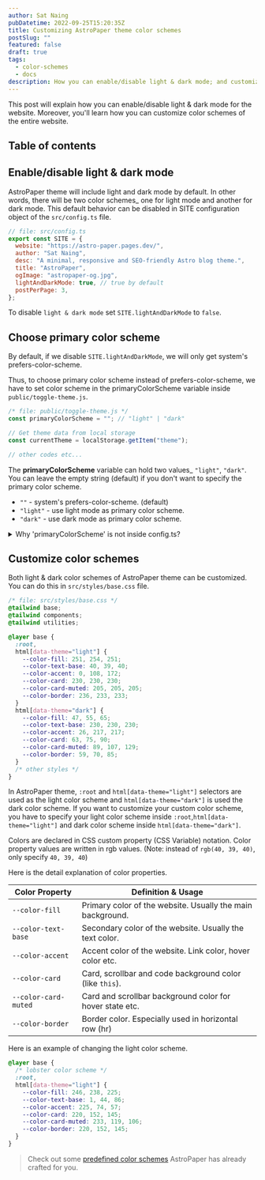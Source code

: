 ```yaml
---
author: Sat Naing
pubDatetime: 2022-09-25T15:20:35Z
title: Customizing AstroPaper theme color schemes
postSlug: ""
featured: false
draft: true
tags:
  - color-schemes
  - docs
description: How you can enable/disable light & dark mode; and customize color schemes of AstroPaper theme.
---
```


This post will explain how you can enable/disable light & dark mode for the website. Moreover, you'll learn how you can customize color schemes of the entire website.

## Table of contents

## Enable/disable light & dark mode

AstroPaper theme will include light and dark mode by default. In other words, there will be two color schemes\_ one for light mode and another for dark mode. This default behavior can be disabled in SITE configuration object of the `src/config.ts` file.

```js
// file: src/config.ts
export const SITE = {
  website: "https://astro-paper.pages.dev/",
  author: "Sat Naing",
  desc: "A minimal, responsive and SEO-friendly Astro blog theme.",
  title: "AstroPaper",
  ogImage: "astropaper-og.jpg",
  lightAndDarkMode: true, // true by default
  postPerPage: 3,
};
```

To disable `light & dark mode` set `SITE.lightAndDarkMode` to `false`.

## Choose primary color scheme

By default, if we disable `SITE.lightAndDarkMode`, we will only get system's prefers-color-scheme.

Thus, to choose primary color scheme instead of prefers-color-scheme, we have to set color scheme in the primaryColorScheme variable inside `public/toggle-theme.js`.

```js
/* file: public/toggle-theme.js */
const primaryColorScheme = ""; // "light" | "dark"

// Get theme data from local storage
const currentTheme = localStorage.getItem("theme");

// other codes etc...
```

The **primaryColorScheme** variable can hold two values\_ `"light"`, `"dark"`. You can leave the empty string (default) if you don't want to specify the primary color scheme.

- `""` - system's prefers-color-scheme. (default)
- `"light"` - use light mode as primary color scheme.
- `"dark"` - use dark mode as primary color scheme.

<details><summary>Why 'primaryColorScheme' is not inside config.ts?</summary>

> To avoid color flickering on page reload, we have to place the toggle-switch JavaScript codes as early as possible when the page loads. It solves the problem of flickering, but as a trade-off, we cannot use ESM imports anymore.

[Click here](https://docs.astro.build/en/reference/directives-reference/#isinline) to know more about Astro's `is:inline` script.

</details>

## Customize color schemes

Both light & dark color schemes of AstroPaper theme can be customized. You can do this in `src/styles/base.css` file.

```css
/* file: src/styles/base.css */
@tailwind base;
@tailwind components;
@tailwind utilities;

@layer base {
  :root,
  html[data-theme="light"] {
    --color-fill: 251, 254, 251;
    --color-text-base: 40, 39, 40;
    --color-accent: 0, 108, 172;
    --color-card: 230, 230, 230;
    --color-card-muted: 205, 205, 205;
    --color-border: 236, 233, 233;
  }
  html[data-theme="dark"] {
    --color-fill: 47, 55, 65;
    --color-text-base: 230, 230, 230;
    --color-accent: 26, 217, 217;
    --color-card: 63, 75, 90;
    --color-card-muted: 89, 107, 129;
    --color-border: 59, 70, 85;
  }
  /* other styles */
}
```

In AstroPaper theme, `:root` and `html[data-theme="light"]` selectors are used as the light color scheme and `html[data-theme="dark"]` is used the dark color scheme. If you want to customize your custom color scheme, you have to specify your light color scheme inside `:root`,`html[data-theme="light"]` and dark color scheme inside `html[data-theme="dark"]`.

Colors are declared in CSS custom property (CSS Variable) notation. Color property values are written in rgb values. (Note: instead of `rgb(40, 39, 40)`, only specify `40, 39, 40`)

Here is the detail explanation of color properties.

| Color Property       | Definition & Usage                                         |
| -------------------- | ---------------------------------------------------------- |
| `--color-fill`       | Primary color of the website. Usually the main background. |
| `--color-text-base`  | Secondary color of the website. Usually the text color.    |
| `--color-accent`     | Accent color of the website. Link color, hover color etc.  |
| `--color-card`       | Card, scrollbar and code background color (like `this`).   |
| `--color-card-muted` | Card and scrollbar background color for hover state etc.   |
| `--color-border`     | Border color. Especially used in horizontal row (hr)       |

Here is an example of changing the light color scheme.

```css
@layer base {
  /* lobster color scheme */
  :root,
  html[data-theme="light"] {
    --color-fill: 246, 238, 225;
    --color-text-base: 1, 44, 86;
    --color-accent: 225, 74, 57;
    --color-card: 220, 152, 145;
    --color-card-muted: 233, 119, 106;
    --color-border: 220, 152, 145;
  }
}
```

> Check out some [predefined color schemes](https://astro-paper.pages.dev/posts/predefined-color-schemes/) AstroPaper has already crafted for you.
